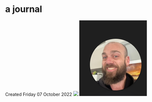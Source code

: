 # a journal
Created Friday 07 October 2022
![](./a_journal/pasted_image.png)
![](./a_journal/pasted_image001.png)

